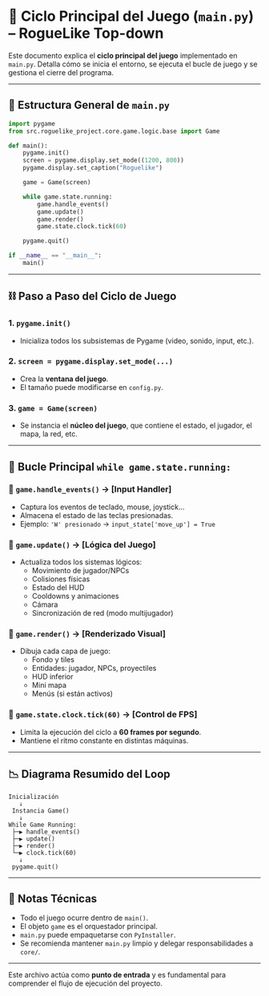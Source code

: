 # 🔁 Ciclo Principal del Juego (`main.py`) – RogueLike Top-down

Este documento explica el **ciclo principal del juego** implementado en `main.py`. Detalla cómo se inicia el entorno, se ejecuta el bucle de juego y se gestiona el cierre del programa.

---

## 🧩 Estructura General de `main.py`

```python
import pygame
from src.roguelike_project.core.game.logic.base import Game

def main():
    pygame.init()
    screen = pygame.display.set_mode((1200, 800))
    pygame.display.set_caption("Roguelike")

    game = Game(screen)

    while game.state.running:
        game.handle_events()
        game.update()
        game.render()
        game.state.clock.tick(60)

    pygame.quit()

if __name__ == "__main__":
    main()
```

---

## ⛓️ Paso a Paso del Ciclo de Juego

### 1. `pygame.init()`
- Inicializa todos los subsistemas de Pygame (video, sonido, input, etc.).

### 2. `screen = pygame.display.set_mode(...)`
- Crea la **ventana del juego**.
- El tamaño puede modificarse en `config.py`.

### 3. `game = Game(screen)`
- Se instancia el **núcleo del juego**, que contiene el estado, el jugador, el mapa, la red, etc.

---

## 🔄 Bucle Principal `while game.state.running:`

### 🔹 `game.handle_events()` → [Input Handler]
- Captura los eventos de teclado, mouse, joystick...
- Almacena el estado de las teclas presionadas.
- Ejemplo: `'W' presionado` → `input_state['move_up'] = True`

### 🔹 `game.update()` → [Lógica del Juego]
- Actualiza todos los sistemas lógicos:
  - Movimiento de jugador/NPCs
  - Colisiones físicas
  - Estado del HUD
  - Cooldowns y animaciones
  - Cámara
  - Sincronización de red (modo multijugador)

### 🔹 `game.render()` → [Renderizado Visual]
- Dibuja cada capa de juego:
  - Fondo y tiles
  - Entidades: jugador, NPCs, proyectiles
  - HUD inferior
  - Mini mapa
  - Menús (si están activos)

### 🔹 `game.state.clock.tick(60)` → [Control de FPS]
- Limita la ejecución del ciclo a **60 frames por segundo**.
- Mantiene el ritmo constante en distintas máquinas.

---

## 📉 Diagrama Resumido del Loop

```text
Inicialización
   ↓
 Instancia Game()
   ↓
While Game Running:
 ├─▶ handle_events()
 ├─▶ update()
 ├─▶ render()
 └─▶ clock.tick(60)
   ↓
 pygame.quit()
```

---

## 📝 Notas Técnicas

- Todo el juego ocurre dentro de `main()`.
- El objeto `game` es el orquestador principal.
- `main.py` puede empaquetarse con `PyInstaller`.
- Se recomienda mantener `main.py` limpio y delegar responsabilidades a `core/`.

---

Este archivo actúa como **punto de entrada** y es fundamental para comprender el flujo de ejecución del proyecto.

